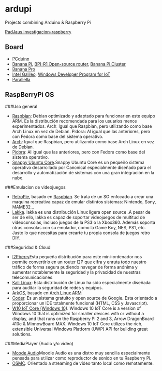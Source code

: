 ardupi
======

Projects combining Arduino & Raspberry Pi

[PadJaus investigacion-raspberry](http://pad.freejaus.com/p/investigacion-raspberry)

## Board

* [PCduino](http://www.pcduino.com/pcduino-family)
* [Banana Pi](http://www.bananapi.org/p/product.html), [BPI-R1 Open-source router](http://www.sinovoip.com.cn/ecp_view.asp?id=554), [Banana Pi Cluster](http://banoffeepiserver.com/banana-pi-server-cluster/)
* [Banana Pro](http://www.lemaker.org/)
* [Intel Galileo](http://www.intel.es/content/www/es/es/do-it-yourself/galileo-maker-quark-board.html), [Windows Developer Program for IoT](https://ms-iot.github.io/content/SampleApps.htm)
* [Parallella](http://www.parallella.org/board/)

## RaspBerryPi OS

###Uso general
* [Raspbian](https://www.raspbian.org/): Debian optimizado y adaptado para funcionar en este equipo ARM. Es la distribución recomendada para los usuarios menos experimentados. Arch: Igual que Raspbian, pero utilizando como base Arch Linux en vez de Debian. Pidora: Al igual que las anteriores, pero con Fedora como base del sistema operativo.
* [Arch](https://archlinuxarm.org): Igual que Raspbian, pero utilizando como base Arch Linux en vez de Debian.
* [Pidora](http://pidora.ca/): Al igual que las anteriores, pero con Fedora como base del sistema operativo. 
* [Snappy Ubuntu Core](http://www.ubuntu.com/cloud/snappy).Snappy Ubuntu Core es un pequeño sistema operativo desarrollado por Canonical especialmente diseñado para el desarrollo y automatización de sistemas con una gran integración en la nube.

###Emulacion de videojuegos
* [RetroPie](https://github.com/RetroPie), basado en [Raspbian](https://www.raspbian.org/). Se trata de un SO enfocado a crear una maquina recreativa capaz de emular distintos sistemas: Nintendo, Sony, MAME32...
* [Lakka](http://www.lakka.tv/). lakka es una distribución Linux ligera open source .A pesar de ser de ello, lakka es capaz de soportar videojuegos de multitud de videoconsolas, incluso juegos de la PS3 o la Xbox360. Además soporta otras consolas con su emulador, como la Game Boy, NES, PS1, etc. Justo lo que necesitas para crearte tu propia consola de juegos retro DIY.

###Seguridad & Cloud
* [I2Pberry](https://github.com/m6urns/i2pberry)Esta pequeña distribución para este mini-ordenador nos permite convertirlo en un router I2P que cifra y enruta todo nuestro tráfico de forma segura pudiendo navegar de forma anónima y aumentar notablemente la seguridad y la privacidad de nuestras telecomunicaciones.
* [Kali Linux](http://docs.kali.org/armel-armhf/install-kali-linux-arm-raspberry-pi): Esta distribución de Linux ha sido especialmente diseñada para auditar la seguridad de redes y equipos.
* [ArkOS](https://arkos.io/what-is-arkos/), basado en [Arch Linux ARM](http://archlinuxarm.org/)
* [Coder](http://googlecreativelab.github.io/coder/). Es un sistema gratuito y open source de Google. Esta orientado a proporcionar un IDE totalmente funcional (HTML, CSS y Javascript).
* [W10 IoT Core (Windows 10)](https://developer.microsoft.com/es-es/windows/iot). Windows 10 IoT Core is a version of Windows 10 that is optimized for smaller devices with or without a display, and that runs on the Raspberry Pi 2 and 3, Arrow DragonBoard 410c & MinnowBoard MAX. Windows 10 IoT Core utilizes the rich, extensible Universal Windows Platform (UWP) API for building great solutions.  

###MediaPlayer (Audio y/o video)
* [Moode Audio](http://moodeaudio.org/)Moodle Audio es una distro muy sencilla especialmente pensada para utilizar como reproductor de sonido en tu Raspberry Pi.
* [OSMC](https://osmc.tv/). Orientado a streaming de video tanto local como remotamente.
